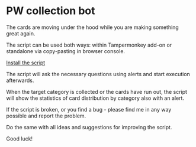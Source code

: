 # PW collection bot
The cards are moving under the hood while you are making something great again.

The script can be used both ways: within Tampermonkey add-on or standalone via copy-pasting in browser console.

[Install the script](https://github.com/FairHypo/pw-collection/raw/main/collection.user.js)

The script will ask the necessary questions using alerts and start execution afterwards.

When the target category is collected or the cards have run out, the script will show the statistics of card distribution by category also with an alert.

If the script is broken, or you find a bug - please find me in any way possible and report the problem.

Do the same with all ideas and suggestions for improving the script.

Good luck!
